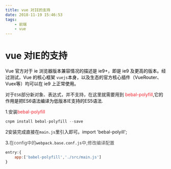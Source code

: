 ```yaml
---
title: vue 对IE的支持
date: 2018-11-19 15:46:53
tags:
    - 前端
    - vue
---
```

# vue 对IE的支持

<span data-type="color" style="color:rgb(0, 0, 0)"><span data-type="background" style="background-color:rgb(255, 255, 255)">Vue 官方对于 ie 浏览器版本兼容情况的描述是 ie9+，即是 ie9 及更高的版本。经过测试，Vue 的核心框架 </span></span>`vuejs`<span data-type="color" style="color:rgb(0, 0, 0)"><span data-type="background" style="background-color:rgb(255, 255, 255)">本身，以及生态的官方核心插件（VueRouter、Vuex等）均可以在 ie9 上正常使用。</span></span>

<!--more-->

对于`ES6`部分新对象、表达式，并不支持，在这里就需要用到 <span data-type="color" style="color:#F5222D">bebal-</span><span data-type="background" style="background-color:rgb(255, 255, 255)"><span data-type="color" style="color:#F5222D">polyfill</span></span><span data-type="color" style="color:rgb(0, 0, 0)"><span data-type="background" style="background-color:rgb(255, 255, 255)">,它的作用是把ES6语法编译为低版本IE支持的ES5语法.</span></span>

1.安装<span data-type="color" style="color:#F5222D">bebal-</span><span data-type="background" style="background-color:rgb(255, 255, 255)"><span data-type="color" style="color:#F5222D">polyfill</span></span>
```javascript
cnpm install bebal-polyfill --save
```

2安装完成直接在`main.js`里引入即可。import 'bebal-polyill';

3.<span data-type="color" style="color:rgb(79, 79, 79)"><span data-type="background" style="background-color:rgb(255, 255, 255)">在config中的</span></span>`webpack.base.conf.js`<span data-type="color" style="color:rgb(79, 79, 79)"><span data-type="background" style="background-color:rgb(255, 255, 255)">中,修改编译配置</span></span>
```javascript
entry:{
    app:['babel-polyfill','./src/main.js']      
}
```

